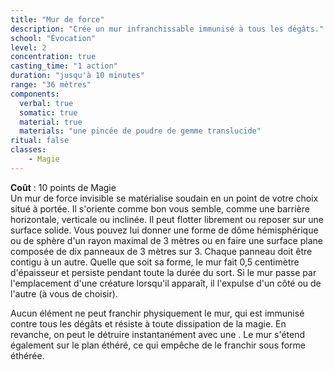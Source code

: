 ```yaml
---
title: "Mur de force"
description: "Crée un mur infranchissable immunisé à tous les dégâts."
school: "Évocation"
level: 2
concentration: true
casting_time: "1 action"
duration: "jusqu'à 10 minutes"
range: "36 mètres"
components:
  verbal: true
  somatic: true
  material: true
  materials: "une pincée de poudre de gemme translucide"
ritual: false
classes:
    - Magie
---
```

**Coût** : 10 points de Magie  
Un mur de force invisible se matérialise soudain en un point de votre choix situé à portée. Il s'oriente comme bon vous semble, comme une barrière horizontale, verticale ou inclinée. Il peut flotter librement ou reposer sur une surface solide. Vous pouvez lui donner une forme de dôme hémisphérique ou de sphère d'un rayon maximal de 3 mètres ou en faire une surface plane composée de dix panneaux de 3 mètres sur 3. Chaque panneau doit être contigu à un autre. Quelle que soit sa forme, le mur fait 0,5 centimètre d'épaisseur et persiste pendant toute la durée du sort. Si le mur passe par l'emplacement d'une créature lorsqu'il apparaît, il l'expulse d'un côté ou de l'autre (à vous de choisir).  

Aucun élément ne peut franchir physiquement le mur, qui est immunisé contre tous les dégâts et résiste à toute dissipation de la magie. En revanche, on peut le détruire instantanément avec une <ST s="desintegration"/>. Le mur s'étend également sur le plan éthéré, ce qui empêche de le franchir sous forme éthérée.  
